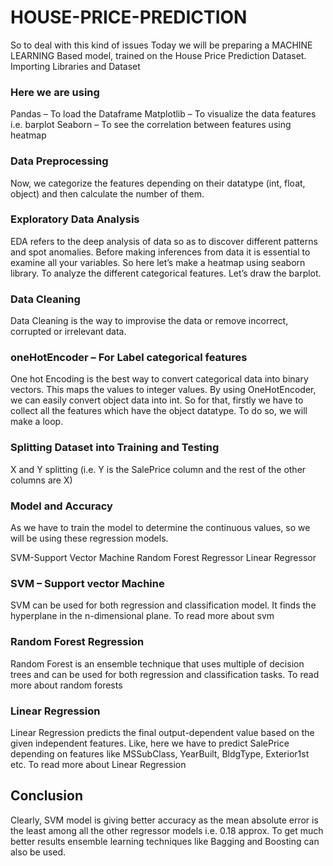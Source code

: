 # HOUSE-PRICE-PREDICTION
So to deal with this kind of issues Today we will be preparing a MACHINE LEARNING Based model, trained on the House Price Prediction Dataset.
Importing Libraries and Dataset

### Here we are using 
Pandas – To load the Dataframe
Matplotlib – To visualize the data features i.e. barplot
Seaborn – To see the correlation between features using heatmap

### Data Preprocessing
Now, we categorize the features depending on their datatype (int, float, object) and then calculate the number of them.

### Exploratory Data Analysis
EDA refers to the deep analysis of data so as to discover different patterns and spot anomalies. Before making inferences from data it is essential to examine all your variables.
So here let’s make a heatmap using seaborn library.
To analyze the different categorical features. Let’s draw the barplot.

### Data Cleaning
Data Cleaning is the way to improvise the data or remove incorrect, corrupted or irrelevant data.

### oneHotEncoder – For Label categorical features
One hot Encoding is the best way to convert categorical data into binary vectors. This maps the values to integer values. By using OneHotEncoder, we can easily convert object data into int. So for that, firstly we have to collect all the features which have the object datatype. To do so, we will make a loop.
### Splitting Dataset into Training and Testing
X and Y splitting (i.e. Y is the SalePrice column and the rest of the other columns are X)
### Model and Accuracy
As we have to train the model to determine the continuous values, so we will be using these regression models.

SVM-Support Vector Machine
Random Forest Regressor
Linear Regressor
### SVM – Support vector Machine
SVM can be used for both regression and classification model. It finds the hyperplane in the n-dimensional plane. To read more about svm
### Random Forest Regression
Random Forest is an ensemble technique that uses multiple of decision trees and can be used for both regression and classification tasks. To read more about random forests 
### Linear Regression
Linear Regression predicts the final output-dependent value based on the given independent features. Like, here we have to predict SalePrice depending on features like MSSubClass, YearBuilt, BldgType, Exterior1st etc. To read more about Linear Regression
## Conclusion 
Clearly, SVM model is giving better accuracy as the mean absolute error is the least among all the other regressor models i.e. 0.18 approx. To get much better results ensemble learning techniques like Bagging and Boosting can also be used.

